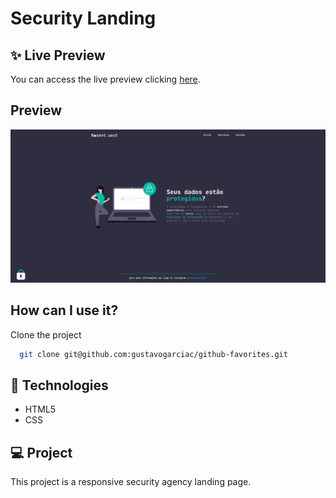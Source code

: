
# Security Landing

## ✨ Live Preview
You can access the live preview clicking [here](https://gustavogarciac.github.io/explorer-security-landing/).
## Preview

![App Screenshot](./assets/thumbnail.png)


## How can I use it?

Clone the project

```bash
  git clone git@github.com:gustavogarciac/github-favorites.git
```


## 🚀 Technologies

- HTML5
- CSS

## 💻 Project
This project is a responsive security agency landing page.

